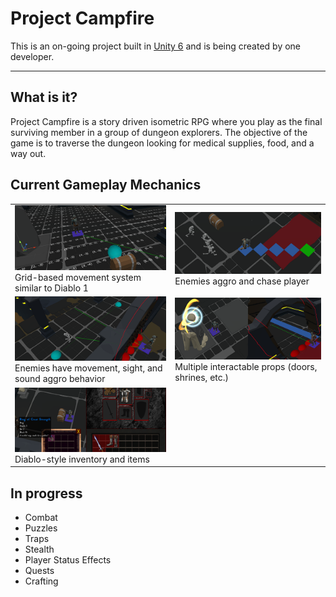 # Project Campfire

This is an on-going project built in [Unity 6](https://docs.unity3d.com/6000.0/Documentation/Manual/UnityManual.html) and is being created by one developer.

* * *

## What is it?

Project Campfire is a story driven isometric RPG where you play as the final surviving member in a group of dungeon explorers. The objective of the game is to traverse the dungeon looking for medical supplies, food, and a way out.

## Current Gameplay Mechanics

|         |          |
|:-------------|:------------------|
| ![gamegrids](https://raw.githubusercontent.com/YortA/games/main/imgs/gamegrids.png) Grid-based movement system similar to Diablo 1 | ![gamechaseplayer](https://raw.githubusercontent.com/YortA/games/main/imgs/gamechaseplayer.png) Enemies aggro and chase player |
| ![gamedetection](https://raw.githubusercontent.com/YortA/games/main/imgs/gamedetection.png) Enemies have movement, sight, and sound aggro behavior | ![gameinteracts](https://raw.githubusercontent.com/YortA/games/main/imgs/gameinteracts.png) Multiple interactable props (doors, shrines, etc.) |
| ![gameinventory](https://raw.githubusercontent.com/YortA/games/main/imgs/gameinventory.png) Diablo-style inventory and items | |


## In progress

*   Combat
*   Puzzles
*   Traps
*   Stealth
*   Player Status Effects
*   Quests
*   Crafting
